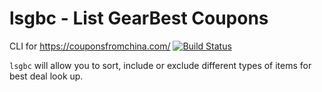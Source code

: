 # lsgbc - List GearBest Coupons
CLI for https://couponsfromchina.com/
[![Build Status](https://travis-ci.org/krasoffski/lsgbc.svg?branch=master)](https://travis-ci.org/krasoffski/lsgbc)

`lsgbc` will allow you to sort, include or exclude different types of items for best deal look up.

